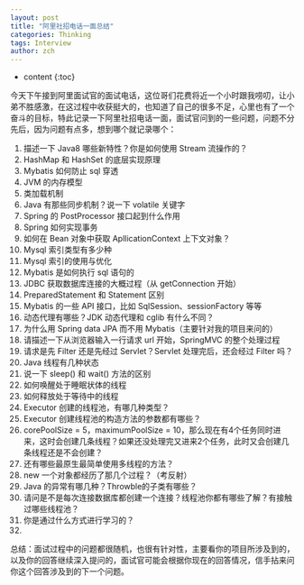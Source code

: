```yaml
---
layout: post
title: "阿里社招电话一面总结"
categories: Thinking
tags: Interview
author: zch
---
```


* content
{:toc}


今天下午接到阿里面试官的面试电话，这位哥们花费将近一个小时跟我唠叨，让小弟不胜感激，在这过程中收获挺大的，也知道了自己的很多不足，心里也有了一个奋斗的目标，特此记录一下阿里社招电话一面，面试官问到的一些问题，问题不分先后，因为问题有点多，想到哪个就记录哪个：









1. 描述一下 Java8 哪些新特性？你是如何使用 Stream 流操作的？
2. HashMap 和 HashSet 的底层实现原理
3. Mybatis 如何防止 sql 穿透
4. JVM 的内存模型
5. 类加载机制
6. Java 有那些同步机制？说一下 volatile 关键字
7. Spring 的 PostProcessor 接口起到什么作用
8. Spring 如何实现事务
9. 如何在 Bean 对象中获取 ApllicationContext 上下文对象？
10. Mysql 索引类型有多少种
11. Mysql 索引的使用与优化
12. Mybatis 是如何执行 sql 语句的
13. JDBC 获取数据库连接的大概过程（从 getConnection 开始）
14. PreparedStatement 和 Statement 区别
15. Mybatis 的一些 API 接口，比如 SqlSession、sessionFactory 等等
16. 动态代理有哪些？JDK 动态代理和 cglib 有什么不同？
17. 为什么用 Spring data JPA 而不用 Mybatis（主要针对我的项目来问的）
18. 请描述一下从浏览器输入一行请求 url 开始，SpringMVC 的整个处理过程
19. 请求是先 Filter 还是先经过 Servlet？Servlet 处理完后，还会经过 Filter 吗？
20. Java 线程有几种状态
21. 说一下 sleep() 和 wait() 方法的区别
22. 如何唤醒处于睡眠状体的线程
23. 如何释放处于等待中的线程
24. Executor 创建的线程池，有哪几种类型？
25. Executor 创建线程池的构造方法的参数都有哪些？
26. corePoolSize = 5，maximumPoolSize = 10，那么现在有4个任务同时进来，这时会创建几条线程？如果还没处理完又进来2个任务，此时又会创建几条线程还是不会创建？
27. 还有哪些最原生最简单使用多线程的方法？
28. new 一个对象都经历了那几个过程？（考反射）
29. Java 的异常有哪几种？Throwble的子类有哪些？
30. 请问是不是每次连接数据库都创建一个连接？线程池你都有哪些了解？有接触过哪些线程池？
31. 你是通过什么方式进行学习的？
32. ​



总结：面试过程中的问题都很随机，也很有针对性，主要看你的项目所涉及到的，以及你的回答继续深入提问的，面试官可能会根据你现在的回答情况，信手拈来问你这个回答涉及到的下一个问题。